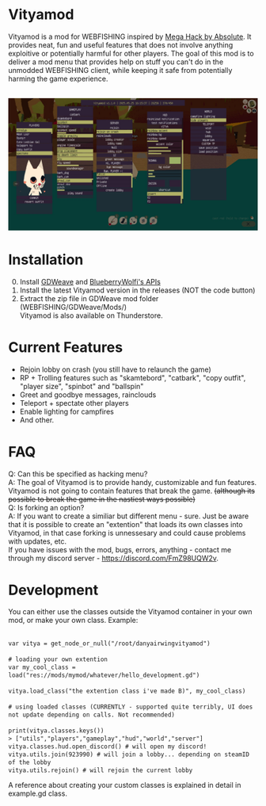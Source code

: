# Vityamod

Vityamod is a mod for WEBFISHING inspired by [Mega Hack by Absolute](https://youtu.be/_fgQr0SSIys). It provides neat, fun and useful features that does not involve anything exploitive or potentially harmful for other players.
The goal of this mod is to deliver a mod menu that provides help on stuff you can't do in the unmodded WEBFISHING client, while keeping it safe from potentially harming the game experience. <br><br>

<p align="center">
  <img src="https://github.com/danyairwing/webfishing-vityamod/blob/main/previews/20250525161538_1.jpg?raw=true" />
</p>

# Installation 
0. Install [GDWeave](https://github.com/NotNite/GDWeave) and [BlueberryWolfi's APIs](https://github.com/BlueberryWolf/APIs)
1. Install the latest Vityamod version in the releases (NOT the code button)
2. Extract the zip file in GDWeave mod folder (WEBFISHING/GDWeave/Mods/) <br>
Vityamod is also available on Thunderstore.
# Current Features
* Rejoin lobby on crash (you still have to relaunch the game)
* RP + Trolling features such as "skamtebord", "catbark", "copy outfit", "player size", "spinbot" and "ballspin"
* Greet and goodbye messages, rainclouds
* Teleport + spectate other players
* Enable lighting for campfires
* And other.

# FAQ
Q: Can this be specified as hacking menu? <br>
A: The goal of Vityamod is to provide handy, customizable and fun features. Vityamod is not going to contain features that break the game. <s>(although its possible to break the game in the nastiest ways possible)</s> <br>
Q: Is forking an option? <br>
A: If you want to create a similiar but different menu - sure. Just be aware that it is possible to create an "extention" that loads its own classes into Vityamod, in that case forking is unnessesary and could cause problems with updates, etc. <br>
If you have issues with the mod, bugs, errors, anything - contact me through my discord server - https://discord.com/FmZ98UQW2v.

# Development
You can either use the classes outside the Vityamod container in your own mod, or make your own class. Example:
```gdscript

var vitya = get_node_or_null("/root/danyairwingvityamod")

# loading your own extention
var my_cool_class = load("res://mods/mymod/whatever/hello_development.gd")

vitya.load_class("the extention class i've made B)", my_cool_class)

# using loaded classes (CURRENTLY - supported quite terribly, UI does not update depending on calls. Not recommended)

print(vitya.classes.keys())
> ["utils","players","gameplay","hud","world","server"]
vitya.classes.hud.open_discord() # will open my discord!
vitya.utils.join(923990) # will join a lobby... depending on steamID of the lobby
vitya.utils.rejoin() # will rejoin the current lobby

```
A reference about creating your custom classes is explained in detail in example.gd class.

